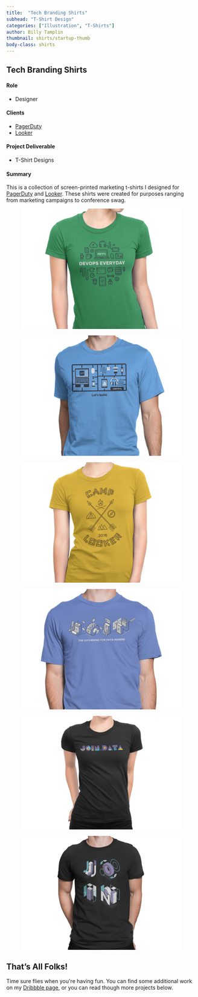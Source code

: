 ```yaml
---
title:  "Tech Branding Shirts"
subhead: "T-Shirt Design"
categories: ["Illustration", "T-Shirts"]
author: Billy Tamplin
thumbnail: shirts/startup-thumb
body-class: shirts
---
```

<section class="container-fluid introduction">
  <div class="container">
    <div class="row">
      <div class="col-sm-12">
        <h1 class="title">Tech Branding Shirts</h1>
      </div>
    </div>
    <div class="row">
      <div class="col-md-5">
        <h4>Role</h4>
        <ul>
          <li>Designer</li>
        </ul>
        <h4>Clients</h4>
        <ul>
          <li><a href="https://www.pagerduty.com/">PagerDuty</a></li>
          <li><a href="https://www.looker.com/">Looker</a></li>
        </ul>
        <h4>Project Deliverable</h4>
        <ul>
          <li>T-Shirt Designs</li>
        </ul>
      </div>
      <div class="col-md-7 summary">
        <h4>Summary</h4>
        <p>This is a collection of screen-printed marketing t-shirts I designed for <a href="pagerduty.com">PagerDuty</a> and <a href="looker.com">Looker</a>. These shirts were created for purposes ranging from marketing campaigns to conference swag.</p>
      </div>
    </div>
  </div>
</section>

<section class="container work">
  <div class="row">
    <figure>
      <img src="../img/shirts/shirt-devops.jpg" alt="">
    </figure>
    <figure>
      <img src="../img/shirts/shirt-build.jpg" alt="">
    </figure>
    <figure>
      <img src="../img/shirts/shirt-camp.jpg" alt="">
    </figure>
    <figure>
      <img src="../img/shirts/shirt-join-iso.jpg" alt="">
    </figure>
    <figure>
      <img src="../img/shirts/shirt-join-pattern.png" alt="">
    </figure>
    <figure>
      <img src="../img/shirts/shirt-iso-2.png" alt="">
    </figure>
  </div>
</section>
<section class="container-fluid post-closing">
  <div class="container">
    <h2>That’s All Folks!</h2>
    <p>Time sure flies when you're having fun. You can find some additional work on my <a href="https://dribbble.com/billy">Dribbble page</a>, or you can read though more projects below.</p>
  </div>
</section>
